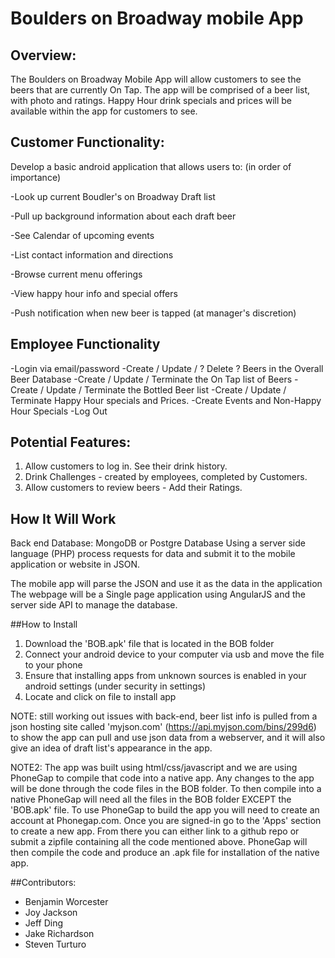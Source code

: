 # Boulders on Broadway mobile App

## Overview:
  The Boulders on Broadway Mobile App will allow customers to see the beers that are
  currently On Tap. The app will be comprised of a beer list, with photo and ratings.
  Happy Hour drink specials and prices will be available within the app for customers
  to see.
  
## Customer Functionality: 
Develop a basic android application that allows users to: (in order of importance)

-Look up current Boudler's on Broadway Draft list

-Pull up background information about each draft beer

-See Calendar of upcoming events

-List contact information and directions

-Browse current menu offerings

-View happy hour info and special offers

-Push notification when new beer is tapped (at manager's discretion)

## Employee Functionality

  -Login via email/password
  -Create / Update / ? Delete ? Beers in the Overall Beer Database
  -Create / Update / Terminate the On Tap list of Beers
  -Create / Update / Terminate the Bottled Beer list
  -Create / Update / Terminate Happy Hour specials and Prices.
  -Create Events and Non-Happy Hour Specials
  -Log Out

##   Potential Features:
  1. Allow customers to log in. See their drink history.
  2. Drink Challenges - created by employees, completed by Customers.
  3. Allow customers to review beers - Add their Ratings.
  
## How It Will Work

  Back end Database: MongoDB or Postgre Database
  Using a server side language (PHP) process requests for data and 
  submit it to the mobile application or website in JSON.
  
  The mobile app will parse the JSON and use it as the data in the application
  The webpage will be a Single page application using AngularJS and the server side API to manage the database.

##How to Install
  1. Download the 'BOB.apk' file that is located in the BOB folder
  2. Connect your android device to your computer via usb and move the file to your phone
  3. Ensure that installing apps from unknown sources is enabled in your android settings (under security in settings)
  4. Locate and click on file to install app
  
  NOTE: still working out issues with back-end, beer list info is pulled from a json hosting site called 'myjson.com' (https://api.myjson.com/bins/299d6) to show the app can pull and use json data from a webserver, and it will also give an idea of draft list's appearance in the app.
  
  NOTE2: The app was built using html/css/javascript and we are using PhoneGap to compile that code into a native app.  Any changes to the app will be done through the code files in the BOB folder.  To then compile into a native PhoneGap will need all the files in the BOB folder EXCEPT the 'BOB.apk' file.  To use PhoneGap to build the app you will need to create an account at Phonegap.com. Once you are signed-in go to the 'Apps' section to create a new app. From there you can either link to a github repo or submit a zipfile containing all the code mentioned above. PhoneGap will then compile the code and produce an .apk file for installation of the native app.
  
  ##Contributors:

  - Benjamin Worcester
  - Joy Jackson
  - Jeff Ding
  - Jake Richardson 
  - Steven Turturo
